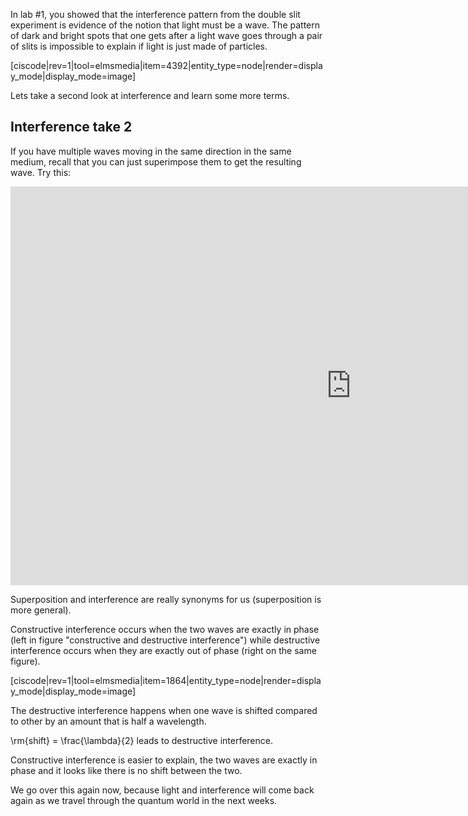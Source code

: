 In lab #1, you showed that the interference pattern from the double slit experiment is evidence of the notion that light must be a wave. The pattern of dark and bright spots that one gets after a light wave goes through a pair of slits is impossible to explain if light is just made of particles.

[ciscode|rev=1|tool=elmsmedia|item=4392|entity_type=node|render=display_mode|display_mode=image]

Lets take a second look at interference and learn some more terms.

## Interference take 2

If you have multiple waves moving in the same direction in the same medium, recall that you can just superimpose them to get the resulting wave. Try this:

<iframe src="https://h5p.org/h5p/embed/85372" width="1090" height="638" frameborder="0" allowfullscreen="allowfullscreen"></iframe><script src="https://h5p.org/sites/all/modules/h5p/library/js/h5p-resizer.js" charset="UTF-8"></script>

Superposition and interference are really synonyms for us (superposition is more general).

Constructive interference occurs when the two waves are exactly in phase (left in figure "constructive and destructive interference") while destructive interference occurs when they are exactly out of phase (right on the same figure).

[ciscode|rev=1|tool=elmsmedia|item=1864|entity_type=node|render=display_mode|display_mode=image]

The destructive interference happens when one wave is shifted compared to other by an amount that is half a wavelength.

<lrn-math>\rm{shift} = \frac{\lambda}{2}</lrn-math> leads to destructive interference.

Constructive interference is easier to explain, the two waves are exactly in phase and it looks like there is no shift between the two. 

We go over this again now, because light and interference will come back again as we travel through the quantum world in the next weeks.